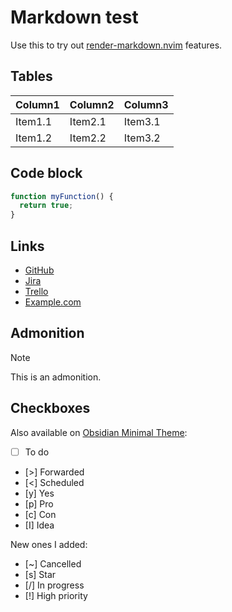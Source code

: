 # Markdown test

Use this to try out [render-markdown.nvim](https://github.com/MeanderingProgrammer/render-markdown.nvim) features.

## Tables

| Column1 | Column2 | Column3 |
| ------- | ------- | ------- |
| Item1.1 | Item2.1 | Item3.1 |
| Item1.2 | Item2.2 | Item3.2 |

## Code block

```typescript
function myFunction() {
  return true;
}
```

## Links

- [GitHub](https://github.com)
- [Jira](https://example.atlassian.net)
- [Trello](https://trello.com/about)
- [Example.com](https://example.com)

## Admonition

> [!NOTE]
> This is an admonition.

## Checkboxes

Also available on [Obsidian Minimal Theme](https://minimal.guide/checklists):

- [ ] To do
- [>] Forwarded
- [<] Scheduled
- [y] Yes
- [p] Pro
- [c] Con
- [I] Idea

New ones I added:

- [~] Cancelled
- [s] Star
- [/] In progress
- [!] High priority

